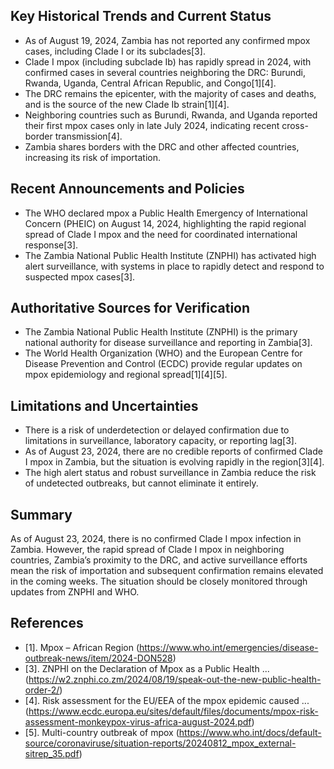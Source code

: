 ## Key Historical Trends and Current Status

- As of August 19, 2024, Zambia has not reported any confirmed mpox cases, including Clade I or its subclades[3].
- Clade I mpox (including subclade Ib) has rapidly spread in 2024, with confirmed cases in several countries neighboring the DRC: Burundi, Rwanda, Uganda, Central African Republic, and Congo[1][4].
- The DRC remains the epicenter, with the majority of cases and deaths, and is the source of the new Clade Ib strain[1][4].
- Neighboring countries such as Burundi, Rwanda, and Uganda reported their first mpox cases only in late July 2024, indicating recent cross-border transmission[4].
- Zambia shares borders with the DRC and other affected countries, increasing its risk of importation.

## Recent Announcements and Policies

- The WHO declared mpox a Public Health Emergency of International Concern (PHEIC) on August 14, 2024, highlighting the rapid regional spread of Clade I mpox and the need for coordinated international response[3].
- The Zambia National Public Health Institute (ZNPHI) has activated high alert surveillance, with systems in place to rapidly detect and respond to suspected mpox cases[3].

## Authoritative Sources for Verification

- The Zambia National Public Health Institute (ZNPHI) is the primary national authority for disease surveillance and reporting in Zambia[3].
- The World Health Organization (WHO) and the European Centre for Disease Prevention and Control (ECDC) provide regular updates on mpox epidemiology and regional spread[1][4][5].

## Limitations and Uncertainties

- There is a risk of underdetection or delayed confirmation due to limitations in surveillance, laboratory capacity, or reporting lag[3].
- As of August 23, 2024, there are no credible reports of confirmed Clade I mpox in Zambia, but the situation is evolving rapidly in the region[3][4].
- The high alert status and robust surveillance in Zambia reduce the risk of undetected outbreaks, but cannot eliminate it entirely.

## Summary

As of August 23, 2024, there is no confirmed Clade I mpox infection in Zambia. However, the rapid spread of Clade I mpox in neighboring countries, Zambia’s proximity to the DRC, and active surveillance efforts mean the risk of importation and subsequent confirmation remains elevated in the coming weeks. The situation should be closely monitored through updates from ZNPHI and WHO.

## References

- [1]. Mpox – African Region (https://www.who.int/emergencies/disease-outbreak-news/item/2024-DON528)
- [3]. ZNPHI on the Declaration of Mpox as a Public Health ... (https://w2.znphi.co.zm/2024/08/19/speak-out-the-new-public-health-order-2/)
- [4]. Risk assessment for the EU/EEA of the mpox epidemic caused ... (https://www.ecdc.europa.eu/sites/default/files/documents/mpox-risk-assessment-monkeypox-virus-africa-august-2024.pdf)
- [5]. Multi-country outbreak of mpox (https://www.who.int/docs/default-source/coronaviruse/situation-reports/20240812_mpox_external-sitrep_35.pdf)